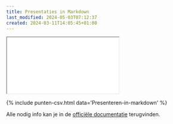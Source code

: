 ```yaml
---
title: Presentaties in Markdown
last_modified: 2024-05-03T07:12:37
created: 2024-03-11T14:05:45+01:00
---
```


<iframe src="presentatie-source.html"></iframe>

{% include punten-csv.html data='Presenteren-in-markdown' %}

Alle nodig info kan je in de [officiële documentatie](https://marpit.marp.app/markdown) terugvinden.